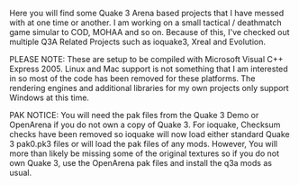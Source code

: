 Here you will find some Quake 3 Arena based projects that I have messed with at one time or another. I am working on a small tactical / deathmatch game simular to COD, MOHAA and so on. Because of this, I've checked out multiple Q3A Related Projects such as ioquake3, Xreal and Evolution.

PLEASE NOTE:
These are setup to be compiled with Microsoft Visual C++ Express 2005. Linux and Mac support is not something that I am interested in so most of the code has been removed for these platforms. The rendering engines and additional libraries for my own projects only support Windows at this time.

PAK NOTICE:
You will need the pak files from the Quake 3 Demo or OpenArena if you do not own a copy of Quake 3. For ioquake, Checksum checks have been removed so ioquake will now load either standard Quake 3 pak0.pk3 files or will load the pak files of any mods. However, You will more than likely be missing some of the original textures so if you do not own Quake 3, use the OpenArena pak files and install the q3a mods as usual.